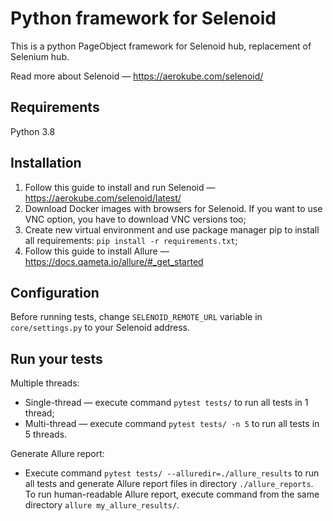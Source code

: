 # Python framework for Selenoid
This is a python PageObject framework for Selenoid hub, replacement of Selenium hub. 

Read more about Selenoid — https://aerokube.com/selenoid/
## Requirements
Python 3.8
## Installation
1. Follow this guide to install and run Selenoid — https://aerokube.com/selenoid/latest/
2. Download Docker images with browsers for Selenoid. If you want to use VNC option, you have to download VNC versions too;
3. Create new virtual environment and use package manager pip to install all requirements: ```pip install -r requirements.txt```;
4. Follow this guide to install Allure — https://docs.qameta.io/allure/#_get_started
## Configuration
Before running tests, change `SELENOID_REMOTE_URL` variable in `core/settings.py` to your Selenoid address.
## Run your tests
Multiple threads:
- Single-thread — execute command `pytest tests/` to run all tests in 1 thread;
- Multi-thread — execute command `pytest tests/ -n 5` to run all tests in 5 threads.


Generate Allure report:
- Execute command `pytest tests/ --alluredir=./allure_results` to run all tests and generate Allure report files in directory `./allure_reports`. To run human-readable Allure report, execute command from the same directory `allure my_allure_results/`.    
